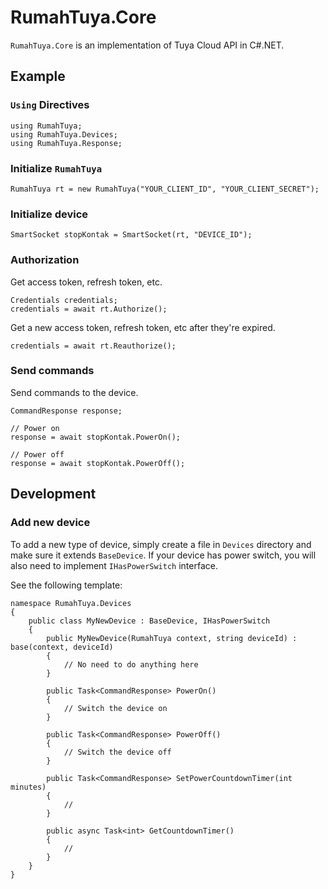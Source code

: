 ﻿# RumahTuya.Core
`RumahTuya.Core` is an implementation of Tuya Cloud API in C#.NET.

## Example

### `Using` Directives

    using RumahTuya;
    using RumahTuya.Devices;
    using RumahTuya.Response;

### Initialize `RumahTuya`

    RumahTuya rt = new RumahTuya("YOUR_CLIENT_ID", "YOUR_CLIENT_SECRET");

### Initialize device

    SmartSocket stopKontak = SmartSocket(rt, "DEVICE_ID");

### Authorization
Get access token, refresh token, etc.

    Credentials credentials;
    credentials = await rt.Authorize();

Get a new access token, refresh token, etc after they're expired.

    credentials = await rt.Reauthorize();

### Send commands
Send commands to the device.

    CommandResponse response;

    // Power on
    response = await stopKontak.PowerOn();

    // Power off
    response = await stopKontak.PowerOff();

## Development
### Add new device
To add a new type of device, simply create a file in `Devices` directory and make sure it extends `BaseDevice`. If your device has power switch, you will also need to implement `IHasPowerSwitch` interface.

See the following template:

    namespace RumahTuya.Devices
    {
        public class MyNewDevice : BaseDevice, IHasPowerSwitch
        {
            public MyNewDevice(RumahTuya context, string deviceId) : base(context, deviceId)
            {
                // No need to do anything here
            }

            public Task<CommandResponse> PowerOn()
            {
                // Switch the device on
            }

            public Task<CommandResponse> PowerOff()
            {
                // Switch the device off
            }

            public Task<CommandResponse> SetPowerCountdownTimer(int minutes)
            {
                //
            }

            public async Task<int> GetCountdownTimer()
            {
                //
            }
        }
    }

